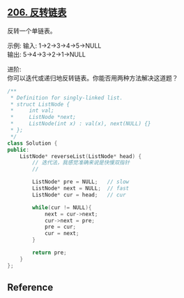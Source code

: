 ## [206. 反转链表](https://leetcode-cn.com/problems/reverse-linked-list/)

反转一个单链表。  

示例:
输入: 1->2->3->4->5->NULL  
输出: 5->4->3->2->1->NULL  

进阶:  
你可以迭代或递归地反转链表。你能否用两种方法解决这道题？

~~~C++
/**
 * Definition for singly-linked list.
 * struct ListNode {
 *     int val;
 *     ListNode *next;
 *     ListNode(int x) : val(x), next(NULL) {}
 * };
 */
class Solution {
public:
    ListNode* reverseList(ListNode* head) {
        // 迭代法，我感觉准确来说是快慢双指针
        // 

        ListNode* pre = NULL;   // slow
        ListNode* next = NULL;  // fast
        ListNode* cur = head;   // cur

        while(cur != NULL){
            next = cur->next;
            cur->next = pre;
            pre = cur;
            cur = next;
        }

        return pre;
    }
};
~~~

## Reference